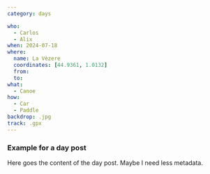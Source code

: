 ```yaml
---
category: days

who:
  - Carlos
  - Alix
when: 2024-07-18
where:
  name: La Vèzere
  coordinates: [44.9361, 1.0132]
  from:
  to:
what: 
  - Canoe
how:
  - Car
  - Paddle
backdrop: .jpg
track: .gpx
---
```


### Example for a day post

Here goes the content of the day post. Maybe I need less metadata.
